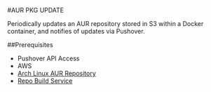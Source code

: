 #AUR PKG UPDATE

Periodically updates an AUR repository stored in S3 within a Docker container, and notifies of 
updates via Pushover.

##Prerequisites

* Pushover API Access
* AWS
* [Arch Linux AUR Repository](https://disconnected.systems/blog/archlinux-repo-in-aws-bucket)
* [Repo Build Service](https://github.com/kontax/repo-build-service)


